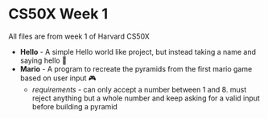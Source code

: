 # CS50X Week 1

All files are from week 1 of Harvard CS50X

- **Hello** - A simple Hello world like project, but instead taking a name and saying hello 👋
- **Mario** - A program to recreate the pyramids from the first mario game based on user input 🎮
  - *requirements* - can only accept a number between 1 and 8. must reject anything but a whole number and keep asking for a valid input before building a pyramid